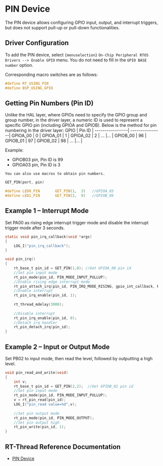 
# PIN Device

The PIN device allows configuring GPIO input, output, and interrupt triggers, but does not support pull-up or pull-down functionalities.

## Driver Configuration

To add the PIN device, select `{menuselection}` `On-Chip Peripheral RTOS Drivers --> Enable GPIO` menu. You do not need to fill in the `GPIO BASE number` option.

Corresponding macro switches are as follows:
```c
#define RT_USING_PIN
#define BSP_USING_GPIO
```

## Getting Pin Numbers (Pin ID)
Unlike the HAL layer, where GPIOs need to specify the GPIO group and group number, in the driver layer, a numeric ID is used to represent a specific GPIO pin (including GPIOA and GPIOB). Below is the method for pin numbering in the driver layer:
   GPIO          |      Pin ID     |
-----------------| ----------------|
  GPIOA_00       |        0        |
  GPIOA_01       |        1        | 
  GPIOA_02       |        2        | 
  ...            |...              | 
  GPIOB_00       |        96       | 
  GPIOB_01       |        97       | 
  GPIOB_02       |        98       | 
  ...            |...              | 

Example:
 - GPIOB03 pin, Pin ID is 99
 - GPIOA03 pin, Pin ID is 3
 

```{note}
You can also use macros to obtain pin numbers.
```
```c
GET_PIN(port, pin)

#define LED0_PIN       GET_PIN(1,  3)   //GPIOA_03
#define LED1_PIN       GET_PIN(2,  9)   //GPIOB_09  
```


## Example 1 – Interrupt Mode
Set PA00 as rising edge interrupt trigger mode and disable the interrupt trigger mode after 3 seconds.
```c
static void pin_irq_callback(void *args)
{
    LOG_I("pin_irq_callback");
}

void pin_irq()
{
	rt_base_t pin_id = GET_PIN(1,0); //Get GPIOA_00 pin id
	//Set pin input mode
    rt_pin_mode(pin_id, PIN_MODE_INPUT_PULLUP);
	//Enable rising edge interrupt mode
    rt_pin_attach_irq(pin_id, PIN_IRQ_MODE_RISING, gpio_int_callback, RT_NULL);
    //Enable interrupt
    rt_pin_irq_enable(pin_id, 1);
    
	rt_thread_mdelay(3000);
	
	//Disable interrupt
    rt_pin_irq_enable(pin_id, 0);
    //Detach irq handler
    rt_pin_detach_irq(pin_id);
}
```

## Example 2 – Input or Output Mode
Set PB02 to input mode, then read the level, followed by outputting a high level.
```c
void pin_read_and_write(void)
{
	int v;
	rt_base_t pin_id = GET_PIN(2,2);  //Get GPIOB_02 pin id
	//Set pin input mode
	rt_pin_mode(pin_id, PIN_MODE_INPUT_PULLUP);
	v = rt_pin_read(pin_id);
    LOG_I("pin_read value=%d",v);
    
	//Set pin output mode
	rt_pin_mode(pin_id, PIN_MODE_OUTPUT);
	//Set pin output high
    rt_pin_write(pin_id, 1);
}
```

[pin]: https://www.rt-thread.org/document/site/#/rt-thread-version/rt-thread-standard/programming-manual/device/pin/pin

## RT-Thread Reference Documentation

- [PIN Device][pin]
